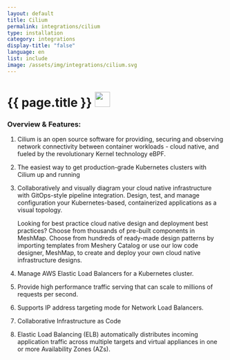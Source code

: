 ```yaml
---
layout: default
title: Cilium
permalink: integrations/cilium
type: installation
category: integrations
display-title: "false"
language: en
list: include
image: /assets/img/integrations/cilium.svg
---
```


<h1>{{ page.title }} <img src="{{ page.image }}" style="width: 35px; height: 35px;" /></h1>


<!-- This needs replaced with the Category property, not the sub-category.
 #### Category: cilium -->

### Overview & Features:
1. Cilium is an open source software for providing, securing and observing network connectivity between container workloads - cloud native, and fueled by the revolutionary Kernel technology eBPF.

2. The easiest way to get production-grade Kubernetes clusters with Cilium up and running

4. 
    Collaboratively and visually diagram your cloud native infrastructure with GitOps-style pipeline integration. Design, test, and manage configuration your Kubernetes-based, containerized applications as a visual topology.



    Looking for best practice cloud native design and deployment best practices? Choose from thousands of pre-built components in MeshMap. Choose from hundreds of ready-made design patterns by importing templates from Meshery Catalog or use our low code designer, MeshMap, to create and deploy your own cloud native infrastructure designs.



5. Manage AWS Elastic Load Balancers for a Kubernetes cluster.

6. Provide high performance traffic serving that can scale to millions of requests per second.

7. Supports IP address targeting mode for Network Load Balancers.

8. Collaborative Infrastructure as Code

9. Elastic Load Balancing (ELB) automatically distributes incoming application traffic across multiple targets and virtual appliances in one or more Availability Zones (AZs).

